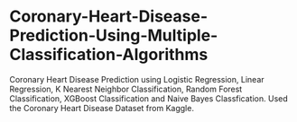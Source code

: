 # Coronary-Heart-Disease-Prediction-Using-Multiple-Classification-Algorithms
Coronary Heart Disease Prediction using  Logistic Regression, Linear Regression, K Nearest Neighbor Classification, Random Forest Classification, XGBoost Classification and Naive Bayes Classfication. Used the Coronary Heart Disease Dataset from Kaggle.
